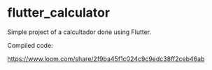 # flutter_calculator

Simple project of a calcultador done using Flutter.

Compiled code: 

https://www.loom.com/share/2f9ba45f1c024c9c9edc38ff2ceb46ab
